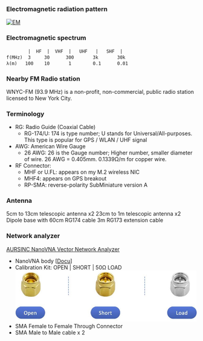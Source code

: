 ### Electromagnetic radiation pattern
[![EM](http://img.youtube.com/vi/FWCN_uI5ygY/0.jpg)](https://youtu.be/FWCN_uI5ygY "EM")
### Electromagnetic spectrum 
```
        |  HF  |  VHF  |   UHF   |   SHF  |
f(MHz)  3     30      300       3k       30k
λ(m)   100    10       1        0.1      0.01
```
### Nearby FM Radio station 
WNYC-FM (93.9 MHz) is a non-profit, non-commercial, public radio station licensed to New York City. 
### Terminology
* RG: Radio Guide (Coaxial Cable)
  * RG-174/U: 174 is type number; U stands for Universal/All-purposes. This type is popular for GPS / WLAN / UHF signal
* AWG: American Wire Gauge
  * 26 AWG: 26 is the Gauge number; Higher number, smaller diameter of wire. 26 AWG = 0.405mm. 0.1339Ω/m for copper wire. 
* RF Connector:
  * MHF or U.FL: appears on my M.2 wireless NIC
  * MHF4: appears on GPS breakout
  * RP-SMA: reverse-polarity SubMiniature version A 
### Antenna 
5cm to 13cm telescopic antenna x2
23cm to 1m telescopic antenna x2
Dipole base with 60cm RG174 cable
3m RG173 extension cable
### Network analyzer 
[AURSINC NanoVNA Vector Network Analyzer](https://www.amazon.com/gp/product/B07T6LXNTV)
* NanoVNA body [[Docu](http://nanovna.com/)]
* Calibration Kit: OPEN | SHORT | 50Ω LOAD  
![alt text](https://github.com/xg590/IoT/raw/master/Radio/calibration_kit.jpg "cal kit")
* SMA Female to Female Through Connector
* SMA Male to Male cable x 2 
